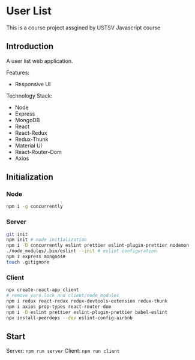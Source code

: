 # User List

This is a course project assgined by USTSV Javascript course

## Introduction

A user list web application.

Features:

- Responsive UI

Technology Stack:

- Node
- Express
- MongoDB
- React
- React-Redux
- Redux-Thunk
- Material UI
- React-Router-Dom
- Axios

## Initialization

### Node

```bash
npm i -g concurrently
```

### Server

```bash
git init
npm init # node initialization
npm i -D concurrently eslint prettier eslint-plugin-prettier nodemon
./node_modules/.bin/eslint --init # eslint configuration
npm i express mongoose
touch .gitignore
```

### Client

```bash
npx create-react-app client
# remove yarn.lock and client/node_modules
npm i redux react-redux redux-devtools-extension redux-thunk
npm i axios prop-types react-router-dom
npm i -D eslint prettier eslint-plugin-prettier babel-eslint
npx install-peerdeps --dev eslint-config-airbnb
```

## Start

Server: `npm run server`
Client: `npm run client`
